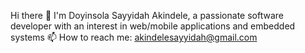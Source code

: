 Hi there 👋 I'm Doyinsola Sayyidah Akindele, a passionate software developer with an interest in web/mobile applications and embedded systems
📫 How to reach me: akindelesayyidah@gmail.com

<!--
**sayyidahakindele/sayyidahakindele** is a ✨ _special_ ✨ repository because its `README.md` (this file) appears on your GitHub profile.

Here are some ideas to get you started:

- 🔭 I’m currently working on ...
- 🌱 I’m currently learning ...
- 👯 I’m looking to collaborate on ...
- 🤔 I’m looking for help with ...
- 💬 Ask me about ...
- 📫 How to reach me: ...
- 😄 Pronouns: ...
- ⚡ Fun fact: ...
-->
